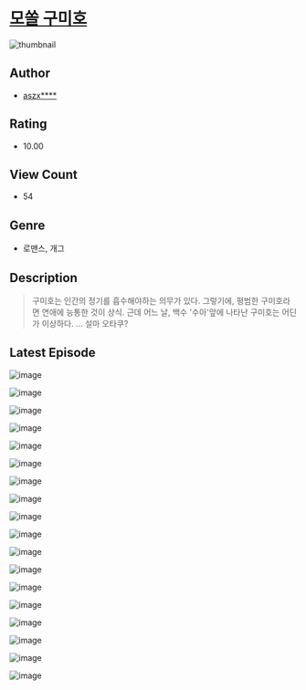 # [모쏠 구미호](https://comic.naver.com/bestChallenge/list?titleId=810869)
![thumbnail](https://image-comic.pstatic.net/user_contents_data/challenge_comic/2023/05/25/322674/upload_3905807483572478309_480x623.jpeg)

## Author
- [aszx****](https://comic.naver.com/artistTitle?id=322674)

## Rating
- 10.00

## View Count
- 54

## Genre
- 로맨스, 개그

## Description
> 구미호는 인간의 정기를 흡수해야하는 의무가 있다. 그렇기에, 평범한 구미호라면 연애에 능통한 것이 상식. 근데 어느 날, 백수 '수아'앞에 나타난 구미호는 어딘가 이상하다. ... 설마 오타쿠?


## Latest Episode
![image](https://image-comic.pstatic.net/user_contents_data/challenge_comic/2023/05/25/322674/upload_7365691282294911586.jpeg)

![image](https://image-comic.pstatic.net/user_contents_data/challenge_comic/2023/05/25/322674/upload_3689402713074906675.jpeg)

![image](https://image-comic.pstatic.net/user_contents_data/challenge_comic/2023/05/25/322674/upload_7090133894308652597.jpeg)

![image](https://image-comic.pstatic.net/user_contents_data/challenge_comic/2023/05/25/322674/upload_3847822533825291316.jpeg)

![image](https://image-comic.pstatic.net/user_contents_data/challenge_comic/2023/05/25/322674/upload_7076673647174836784.jpeg)

![image](https://image-comic.pstatic.net/user_contents_data/challenge_comic/2023/05/25/322674/upload_7017787124417127013.jpeg)

![image](https://image-comic.pstatic.net/user_contents_data/challenge_comic/2023/05/25/322674/upload_3762247556599800881.jpeg)

![image](https://image-comic.pstatic.net/user_contents_data/challenge_comic/2023/05/25/322674/upload_3689909768344200293.jpeg)

![image](https://image-comic.pstatic.net/user_contents_data/challenge_comic/2023/05/25/322674/upload_3919600869103186274.jpeg)

![image](https://image-comic.pstatic.net/user_contents_data/challenge_comic/2023/05/25/322674/upload_7364564506114076771.jpeg)

![image](https://image-comic.pstatic.net/user_contents_data/challenge_comic/2023/05/25/322674/upload_7005122932392866148.jpeg)

![image](https://image-comic.pstatic.net/user_contents_data/challenge_comic/2023/05/25/322674/upload_7147324978678282551.jpeg)

![image](https://image-comic.pstatic.net/user_contents_data/challenge_comic/2023/05/25/322674/upload_7365748482615830115.jpeg)

![image](https://image-comic.pstatic.net/user_contents_data/challenge_comic/2023/05/25/322674/upload_7234299668559310902.jpeg)

![image](https://image-comic.pstatic.net/user_contents_data/challenge_comic/2023/05/25/322674/upload_4135540533296718386.jpeg)

![image](https://image-comic.pstatic.net/user_contents_data/challenge_comic/2023/05/25/322674/upload_4064044988007343668.jpeg)

![image](https://image-comic.pstatic.net/user_contents_data/challenge_comic/2023/05/25/322674/upload_3991656252004380977.jpeg)

![image](https://image-comic.pstatic.net/user_contents_data/challenge_comic/2023/05/25/322674/upload_3906931197354260529.jpeg)
